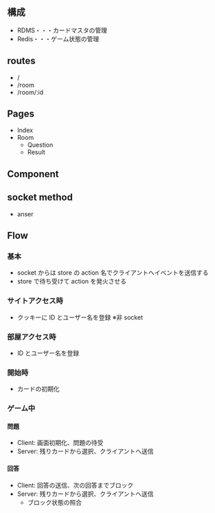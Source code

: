 ## 構成

- RDMS・・・カードマスタの管理
- Redis・・・ゲーム状態の管理

## routes

- /
- /room
- /room/:id

## Pages

- Index
- Room
  - Question
  - Result

## Component

## socket method

- anser

## Flow

### 基本

- socket からは store の action 名でクライアントへイベントを送信する
- store で待ち受けて action を発火させる

### サイトアクセス時

- クッキーに ID とユーザー名を登録 ※非 socket

### 部屋アクセス時

- ID とユーザー名を登録

### 開始時

- カードの初期化

### ゲーム中

#### 問題

- Client: 画面初期化、問題の待受
- Server: 残りカードから選択、クライアントへ送信

#### 回答

- Client: 回答の送信、次の回答までブロック
- Server: 残りカードから選択、クライアントへ送信
  - ブロック状態の照合
